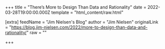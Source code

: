
+++
title = "There’s More to Design Than Data and Rationality"
date = 2022-03-28T19:00:00.000Z
template = "html_content/raw.html"

[extra]
feedName = "Jim Nielsen's Blog"
author = "Jim Nielsen"
originalLink = "https://blog.jim-nielsen.com/2022/more-to-design-than-data-and-rationality/"
raw = ""

+++

